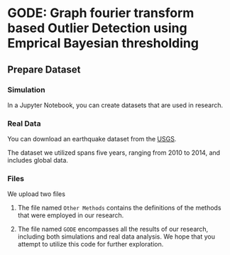 # GODE: Graph fourier transform based Outlier Detection using Emprical Bayesian thresholding

## Prepare Dataset

### Simulation

In a Jupyter Notebook, you can create datasets that are used in research.

### Real Data

You can download an earthquake dataset from the [USGS](https://earthquake.usgs.gov/earthquakes/search/). 

The dataset we utilized spans five years, ranging from 2010 to 2014, and includes global data.

### Files

We upload two files

1. The file named `Other Methods` contains the definitions of the methods that were employed in our research.

2. The file named `GODE` encompasses all the results of our research, including both simulations and real data analysis. We hope that you attempt to utilize this code for further exploration.
